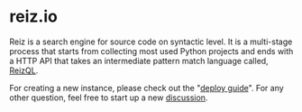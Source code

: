 # reiz.io

Reiz is a search engine for source code on syntactic level. It is a multi-stage
process that starts from collecting most used Python projects and ends with a HTTP
API that takes an intermediate pattern match language called, [ReizQL](docs/reizql.md).

For creating a new instance, please check out the "[deploy guide](docs/deploy_guide.md)". For any
other question, feel free to start up a new [discussion](https://github.com/reizio/reiz.io/discussions).
